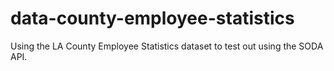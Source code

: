 # data-county-employee-statistics
Using the LA County Employee Statistics dataset to test out using the SODA API.
